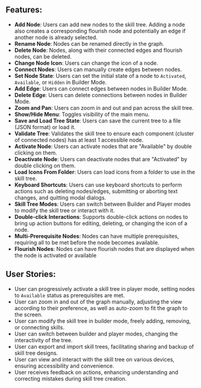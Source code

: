 ## Features:
- **Add Node**: Users can add new nodes to the skill tree. Adding a node also creates a corresponding flourish node and potentially an edge if another node is already selected.
- **Rename Node**: Nodes can be renamed directly in the graph.
- **Delete Node**: Nodes, along with their connected edges and flourish nodes, can be deleted.
- **Change Node Icon**: Users can change the icon of a node.
- **Connect Nodes**: Users can manually create edges between nodes.
- **Set Node State**: Users can set the initial state of a node to `Activated`, `Available`, or `Hidden` in Builder Mode.
- **Add Edge**: Users can connect edges between nodes in Builder Mode.
- **Delete Edge**: Users can delete connections between nodes in Builder Mode.
- **Zoom and Pan**: Users can zoom in and out and pan across the skill tree.
- **Show/Hide Menu**: Toggles visibility of the main menu.
- **Save and Load Tree State**: Users can save the current tree to a file (JSON format) or load it.
- **Validate Tree**: Validates the skill tree to ensure each component (cluster of connected nodes) has at least 1 accessible node.
- **Activate Node**: Users can activate nodes that are "Available" by double clicking on them.
- **Deactivate Node**: Users can deactivate nodes that are "Activated" by double clicking on them. 
- **Load Icons From Folder**: Users can load icons from a folder to use in the skill tree.
- **Keyboard Shortcuts**: Users can use keyboard shortcuts to perform actions such as deleting nodes/edges, submitting or aborting text changes, and quitting modal dialogs.
- **Skill Tree Modes**: Users can switch between Builder and Player modes to modify the skill tree or interact with it.
- **Double-click Interactions**: Supports double-click actions on nodes to bring up action buttons for editing, deleting, or changing the icon of a node.
- **Multi-Prerequisite Nodes**: Nodes can have multiple prerequisites, requiring all to be met before the node becomes available.
- **Flourish Nodes**: Nodes can have flourish nodes that are displayed when the node is activated or available

## User Stories:
- User can progressively activate a skill tree in player mode, setting nodes to `Available` status as prerequisites are met.
- User can zoom in and out of the graph manually, adjusting the view according to their preference, as well as auto-zoom to fit the graph to the screen.
- User can modify the skill tree in builder mode, freely adding, removing, or connecting skills.
- User can switch between builder and player modes, changing the interactivity of the tree.
- User can export and import skill trees, facilitating sharing and backup of skill tree designs.
- User can view and interact with the skill tree on various devices, ensuring accessibility and convenience.
- User receives feedback on actions, enhancing understanding and correcting mistakes during skill tree creation.